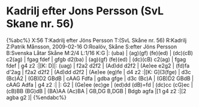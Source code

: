 # Kadrilj efter Jons Persson (SvL Skane nr. 56)

{%abc%}
X:56
T:Kadrilj efter Jöns Persson
T:(SvL Skåne nr. 56)
R:Kadrilj
Z:Patrik Månsson, 2009-02-16
O:Roalöv, Skåne
S:efter Jöns Persson
B:Svenska Låtar Skåne
M:2/4
L:1/16
K:G
|: (uba) | (ag)(gf) (fe)(ed) | (dc)(cB) c2(ag) | fgag fdef |
gfgb d2(ba) | (ag)(gf) (fe)(ed) | (dc)(cB) c2(ag) |
fgag fdef | g4 z2 :|[K: D]|: (uag) | f2a2 d2f2 | (Ad)dd d2f2 |
(Ae)ee e2g2 | (fd)fa d'2ag | f2a2 d2f2 | (Ad)dd d2f2 |
(Ae)ee (eg)fe | d4 z2 :|[K: G](3(fge) | d3c (Bc)A2 |
(GB)D2 GBdB | cAAG Fdfa | gdba gfge |
d3c (Bc)A | (GB)D2 GBdB | cAAG Adfa | g4 z2 :|
|: G2 | (Ge)ee (ec)ge | (ed)dd (dB)=fd |
(dc)cc (cG)ec | (cB)BB (BG)dB | (BA)AA (Ac)BA |
GB,DG B,DGB | Bdgb agfa |[1 g4 z2 :|[2 agba g2 ]| 
{%endabc%}

